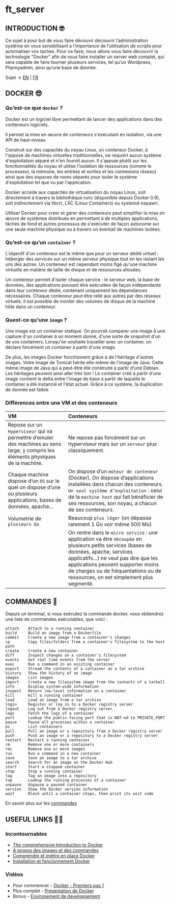 # ft_server

## INTRODUCTION 🤓

Ce sujet à pour but de vous faire découvir découvrir l’administration système en vous sensibilisant a l’importance de l’utilisation de scripts pour automatiser vos taches. Pour ce faire, nous allons vous faire découvrir la technologie "Docker" afin de vous faire installer un server web complet, qui sera capable de faire tourner plusieurs services, tel qu’un Wordpress, Phpmyadmin, ainsi qu’une base de donnée.

Sujet -> [EN](https://github.com/tinaserra/ft_server/blob/master/links/ft_server_en.pdf) | [FR](https://github.com/tinaserra/ft_server/blob/master/links/ft_server_fr.pdf)

## DOCKER 😎

### Qu’est-ce que ```docker``` ?

Docker est un logiciel libre permettant de lancer des applications dans des conteneurs logiciels.

Il permet la mise en œuvre de conteneurs s'exécutant en isolation, via une API de haut-niveau. 

Construit sur des capacités du noyau Linux, un conteneur Docker, à l'opposé de machines virtuelles traditionnelles, ne requiert aucun système d'exploitation séparé et n'en fournit aucun. Il s'appuie plutôt sur les fonctionnalités du noyau et utilise l'isolation de ressources (comme le processeur, la mémoire, les entrées et sorties et les connexions réseau) ainsi que des espaces de noms séparés pour isoler le système d'exploitation tel que vu par l'application. 

Docker accède aux capacités de virtualisation du noyau Linux, soit directement à travers la bibliothèque runc (disponible depuis Docker 0.9), soit indirectement via libcrt, LXC (Linux Containers) ou systemd-nspawn.

Utiliser Docker pour créer et gérer des conteneurs peut simplifier la mise en œuvre de systèmes distribués en permettant à de multiples applications, tâches de fond et autres processus de s'exécuter de façon autonome sur une seule machine physique ou à travers un éventail de machines isolées. 

### Qu’est-ce qu’un ```container``` ?

L'objectif d'un conteneur est le même que pour un serveur dédié virtuel : héberger des services sur un même serveur physique tout en les isolant les uns des autres. 
Un conteneur est cependant moins figé qu'une machine virtuelle en matière de taille de disque et de ressources allouées.

Un conteneur permet d'isoler chaque service : le serveur web, la base de données, des applications pouvant être exécutées de façon indépendante dans leur conteneur dédié, contenant uniquement les dépendances nécessaires. 
Chaque conteneur peut être relié aux autres par des réseaux virtuels. Il est possible de monter des volumes de disque de la machine hôte dans un conteneur.

### Quest-ce qu'une ```image``` ?

Une image est un container statique. On pourrait comparer une image à une capture d'un container à un moment donné, d'une sorte de snapshot d'un de vos containers. Lorsqu'on souhaite travailler avec un container, on déclare forcément un container à partir d'une image.

De plus, les images Docker fonctionnent grâce à de l'héritage d'autres images. Votre image de Tomcat hérite elle-même de l'image de Java. Cette même image de Java qui a peut-être été construite à partir d'une Debian. Les héritages peuvent ainsi aller très loin ! Le container créé à partir d'une image contient le delta entre l'image de base à partir de laquelle le container a été instancié et l'état actuel. Grâce à ce système, la duplication de donnée est faible.

### Différences entre une VM et des conteneurs

|VM|Conteneurs|
| :--- | :--- |
|Repose sur un ```Hyperviseur``` qui va permettre d’emuler des machines au sens large, y compris les éléments physiques de la machine.|Ne repose pas forcément sur un hyperviseur mais sur un ```serveur``` plus classiquement.|
|Chaque machine dispose d’un ```OS``` sur le quel on dispose d’une ou plusieurs applications, bases de données, apache…|On dispose d’un ```moteur de conteneur``` (Docker). On dispose d’applications installées dans chacun des conteneurs. ```Un seul système d’exploitation``` : celui de la ```machine host``` qui fait bénéficier de ses ressources, son noyau, a chacun de ses conteneurs.|
|Volumetrie de ```plusieurs Go```|Beaucoup ```plus léger``` (on dépasse rarement 1 Go voir même 500 Mo)|
||On rentre dans le ```micro service``` : une application va être ```découpée``` en plusieurs petits services (bases de données, apache, services applicatifs…) ne veut pas dire que les applications peuvent supporter moins de charges ou de fréquentations ou de ressources, on est simplement plus segmenté.|


## COMMANDES 🦁

Depuis un terminal, si vous exécutez la commande docker, vous obtiendrez une liste de commandes exécutables, que voici :

```
attach    Attach to a running container
build     Build an image from a Dockerfile
commit    Create a new image from a container's changes
cp        Copy files/folders from a container's filesystem to the host path
create    Create a new container
diff      Inspect changes on a container's filesystem
events    Get real time events from the server
exec      Run a command in an existing container
export    Stream the contents of a container as a tar archive
history   Show the history of an image
images    List images
import    Create a new filesystem image from the contents of a tarball
info      Display system-wide information
inspect   Return low-level information on a container
kill      Kill a running container
load      Load an image from a tar archive
login     Register or log in to a Docker registry server
logout    Log out from a Docker registry server
logs      Fetch the logs of a container
port      Lookup the public-facing port that is NAT-ed to PRIVATE_PORT
pause     Pause all processes within a container
ps        List containers
pull      Pull an image or a repository from a Docker registry server
push      Push an image or a repository to a Docker registry server
restart   Restart a running container
rm        Remove one or more containers
rmi       Remove one or more images
run       Run a command in a new container
save      Save an image to a tar archive
search    Search for an image on the Docker Hub
start     Start a stopped container
stop      Stop a running container
tag       Tag an image into a repository
top       Lookup the running processes of a container
unpause   Unpause a paused container
version   Show the Docker version information
wait      Block until a container stops, then print its exit code
```

En savoir plus sur les [commandes](https://www.wanadev.fr/27-tuto-docker-les-commandes-et-docker-partie-3/)


## USEFUL LINKS 🤙🏼

### Incontournables

* [The comprehensive Introduction to Docker](http://blog.brew.com.hk/introduction-to-docker/)
* [A propos des images et des commandes](https://www.wanadev.fr/24-tuto-docker-demarrer-docker-partie-2/)
* [Comprendre et mettre en place Docker](https://guillaumebriday.fr/comprendre-et-mettre-en-place-docker)
* [Installation et foncionnement Docker](https://www.ionos.fr/digitalguide/serveur/configuration/tutoriel-docker-installation-et-premiers-pas/)

### Vidéos

* Pour commencer - [Docker - Premiers pas 1](https://www.youtube.com/watch?v=fdlZqRZXWOc)
* Plus complet - [Presentation de Docker](https://www.youtube.com/watch?v=XgKOC6X8W28)
* Bonus - [Environement de developpement](https://www.youtube.com/watch?v=F9R1EOaA7EA)

